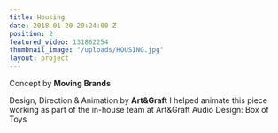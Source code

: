 ```yaml
---
title: Housing
date: 2018-01-20 20:24:00 Z
position: 2
featured_video: 131862254
thumbnail_image: "/uploads/HOUSING.jpg"
layout: project
---
```


Concept by **Moving Brands**

Design, Direction & Animation by **Art&Graft**
I helped animate this piece working as part of the in-house team at Art&Graft
Audio Design: Box of Toys
